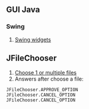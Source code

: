 ## GUI Java 

### Swing 
1. [Swing widgets](http://web.mit.edu/6.005/www/sp14/psets/ps4/java-6-tutorial/components.html)

## JFileChooser
1. [Choose 1 or multiple files](https://www.mkyong.com/swing/java-swing-jfilechooser-example/)
2. Answers after choose a file: 
```
JFileChooser.APPROVE_OPTION
JFileChooser.CANCEL_OPTION
JFileChooser.CANCEL_OPTION
```
